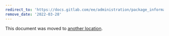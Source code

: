 ```yaml
---
redirect_to: 'https://docs.gitlab.com/ee/administration/package_information/deprecated_os.html'
remove_date: '2022-03-28'
---
```


This document was moved to [another location](https://docs.gitlab.com/ee/administration/package_information/deprecated_os.html).

<!-- This redirect file can be deleted after 2022-03-28. -->
<!-- Before deletion, see: https://docs.gitlab.com/ee/development/documentation/#move-or-rename-a-page -->
